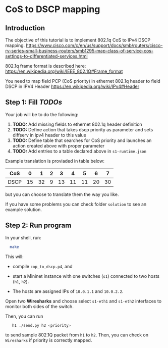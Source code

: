 # CoS to DSCP mapping

## Introduction
The objective of this tutorial is to implement 802.1q CoS to IPv4 DSCP mapping.
https://www.cisco.com/c/en/us/support/docs/smb/routers/cisco-rv-series-small-business-routers/smb1295-map-class-of-service-cos-settings-to-differentiated-services.html

802.1q frame format is described here: https://en.wikipedia.org/wiki/IEEE_802.1Q#Frame_format

You need to map field PCP (CoS priority) in ethernet 802.1q header to field DSCP in IPV4 Header https://en.wikipedia.org/wiki/IPv4#Header

## Step 1: Fill *TODOs* 

Your job will be to do the following:

1. **TODO:** Add missing fields to ethernet 802.1q header definition
2. **TODO:** Define action that takes dscp priority as parameter and sets diffserv in ipv4 header to this value
3. **TODO:** Define table that searches for CoS priority and launches an action created above with proper parameter
4. **TODO:** Add entries to a table declared above in `s1-runtime.json`

Example translation is proviaded in table below:

| CoS  |  0 |  1 |  2 |  3 |  4 |  5 |  6 |  7 |
|------|----|----|----|----|----|----|----|----|
| DSCP | 15 | 32 |  9 | 13 | 11 | 11 | 20 | 30 |

but you can choose to translate them the way you like.

If you have some problems you can check folder `solution` to see an example solution.


## Step 2: Run program
In your shell, run:
 ```bash
   make
```
This will:
* compile `cop_to_dscp.p4`, and

* start a Mininet instance with one switches (`s1`) connected to
    two hosts (`h1`, `h2`).
* The hosts are assigned IPs of `10.0.1.1` and `10.0.2.2`.
  

Open two **Wiresharks** and choose select `s1-eth1` and `s1-eth2` interfaces to monitor both sides of the switch.

Then, you can run
```bash
   h1 ./send.py h2 <priority>
```
to send sample 802.1Q packet from `h1` to `h2`.
Then, you can check on `Wiresharks` if priority is correctly mapped.